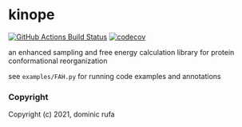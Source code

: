 kinope
==============================
[//]: # (Badges)
[![GitHub Actions Build Status](https://github.com/REPLACE_WITH_OWNER_ACCOUNT/kinope/workflows/CI/badge.svg)](https://github.com/REPLACE_WITH_OWNER_ACCOUNT/kinope/actions?query=workflow%3ACI)
[![codecov](https://codecov.io/gh/REPLACE_WITH_OWNER_ACCOUNT/kinope/branch/master/graph/badge.svg)](https://codecov.io/gh/REPLACE_WITH_OWNER_ACCOUNT/kinope/branch/master)


an enhanced sampling and free energy calculation library for protein conformational reorganization

see `examples/FAH.py` for running code examples and annotations 

### Copyright

Copyright (c) 2021, dominic rufa



